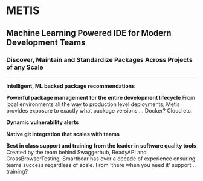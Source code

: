# METIS
## Machine Learning Powered IDE for Modern Development Teams
### Discover, Maintain and Standardize Packages Across Projects of any Scale

-----------------------

**Intelligent, ML backed package recommendations**


**Powerful package management for the entire development lifecycle**
From local environments all the way to production level deployments, Metis provides exposure to exactly what package versions ... Docker? Cloud etc.

**Dynamic vulnerability alerts**


**Native git integration that scales with teams**


**Best in class support and training from the leader in software quality tools**
Created by the team behind Swaggerhub, ReadyAPI and CrossBrowserTesting, Smartbear has over a decade of experience ensuring teams success regardless of scale. From 'there when you need it' support... training?